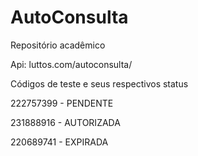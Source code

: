 # AutoConsulta
Repositório acadêmico

Api: luttos.com/autoconsulta/<codigoConsulta>

Códigos de teste e seus respectivos status

222757399 - PENDENTE

231888916 - AUTORIZADA

220689741 - EXPIRADA

